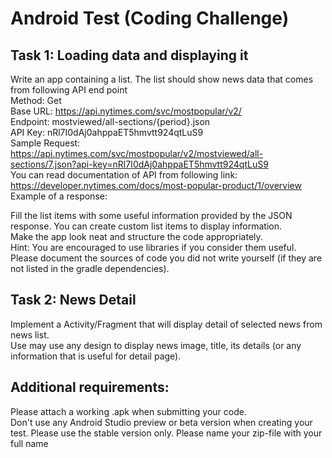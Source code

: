 # Android Test (Coding Challenge)
## Task 1: Loading data and displaying it 
Write an app containing a list. The list should show news data that comes from following API end point<br>
Method: Get<br>
Base URL: https://api.nytimes.com/svc/mostpopular/v2/<br>
Endpoint: mostviewed/all-sections/{period}.json<br>
API Key: nRl7I0dAj0ahppaET5hmvtt924qtLuS9<br>
Sample Request:  https://api.nytimes.com/svc/mostpopular/v2/mostviewed/all-sections/7.json?api-key=nRl7I0dAj0ahppaET5hmvtt924qtLuS9<br>
You can read documentation of API from following link: <br>
https://developer.nytimes.com/docs/most-popular-product/1/overview<br>
Example of a response: <br>
 
Fill the list items with some useful information provided by the JSON response. You can create custom list items to display information.<br>
Make the app look neat and structure the code appropriately. <br>
Hint: You are encouraged to use libraries if you consider them useful. Please document the sources of code you did not write yourself (if they are not listed in the gradle dependencies). <br>
## Task 2: News Detail 
Implement a Activity/Fragment that will display detail of selected news from news list. <br>
Use may use any design to display news image, title, its details (or any information that is useful for detail page). <br>
## Additional requirements:<br> 
Please attach a working .apk when submitting your code.<br> 
Don't use any Android Studio preview or beta version when creating your test. Please use the stable version only. Please name your zip-file with your full name
